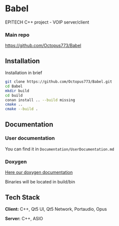 
# Babel

EPITECH C++ project - VOIP server/client


### Main repo
https://github.com/Octopus773/Babel
## Installation

Installation in brief

```bash
git clone https://github.com/Octopus773/Babel.git
cd Babel
mkdir build
cd build
conan install .. --build missing
cmake ..
cmake --build .
```

## Documentation

### User documentation

You can find it in `Documentation/UserDocumentation.md`

### Doxygen
[Here our doxygen documentation](https://octopus773.github.io/babel)

Binaries will be located in build/bin
## Tech Stack

**Client:** C++, Qt5 UI, Qt5 Network, Portaudio, Opus

**Server:** C++, ASIO

  
